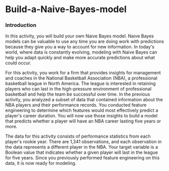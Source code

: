 # Build-a-Naive-Bayes-model

### Introduction
In this activity, you will build your own Naive Bayes model. Naive Bayes models can be valuable to use any time you are doing work with predictions because they give you a way to account for new information. In today's world, where data is constantly evolving, modeling with Naive Bayes can help you adapt quickly and make more accurate predictions about what could occur.

For this activity, you work for a firm that provides insights for management and coaches in the National Basketball Association (NBA), a professional basketball league in North America. The league is interested in retaining players who can last in the high-pressure environment of professional basketball and help the team be successful over time. In the previous activity, you analyzed a subset of data that contained information about the NBA players and their performance records. You conducted feature engineering to determine which features would most effectively predict a player's career duration. You will now use those insights to build a model that predicts whether a player will have an NBA career lasting five years or more.

The data for this activity consists of performance statistics from each player's rookie year. There are 1,341 observations, and each observation in the data represents a different player in the NBA. Your target variable is a Boolean value that indicates whether a given player will last in the league for five years. Since you previously performed feature engineering on this data, it is now ready for modeling.
